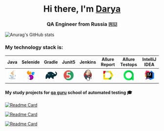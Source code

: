 <h1 align="center">Hi there, I'm <a href="(https://github.com/dkolesnikova)" target="_blank">Darya</a> 
<h3 align="center">QA Engineer from Russia 🇷🇺</h3>

<!--
**dkolesnikova/dkolesnikova** is a ✨ _special_ ✨ repository because its `README.md` (this file) appears on your GitHub profile.
-->
![Anurag's GitHub stats](https://github-readme-stats.vercel.app/api?username=dkolesnikova&show_icons=true&bg_color=00000000)


  ### My technology stack is:

| Java | Selenide | Gradle | Junit5 |  Jenkins | Allure Report | Allure Testops | IntelliJ IDEA |
|:------:|:----:|:------:|:------:|:-------------:|:---------:|:---------:|:--------:|
|![Java](icons/Java.png)| ![Selenide](icons/Selenide.png) | ![Gradle](icons/Gradle.png) | ![JUnit5](icons/JUnit5.png) |  ![Jenkins](icons/Jenkins.png) | ![Allure Report](icons/Allure_Report.png) | ![AllureTestOps](icons/AllureTestOps.png) | ![Intelij_IDEA](icons/Intelij_IDEA.png) |

#### My study projects for [qa guru](https://qa.guru/) school of automated testing  :mortar_board:
  
[![Readme Card](https://github-readme-stats.vercel.app/api/pin/?username=GhostLeen&repo=demo_ui_steam&theme=solarized-light)](https://github.com/GhostLeen/demo_ui_steam)

[![Readme Card](https://github.com/dkolesnikova/final_project_api/blob/cad429d2901b6e05949991ecaf43242422386600/README.md&theme=solarized-light)](https://github.com/dkolesnikova/final_project_api)

[![Readme Card](https://github-readme-stats.vercel.app/api/pin/?username=dkolesnikova&repo=final_project_mobile&theme=solarized-light)](https://github.com/dkolesnikova/final_project_mobile)

<!--
**dkolesnikova/dkolesnikova** is a ✨ _special_ ✨ repository because its `README.md` (this file) appears on your GitHub profile.
  
### You can find me on:

+  Telegram - https://t.me/dkolesni
+  Email - dkolesnikova1999@bk.ru

_Thank you for your attention_  


